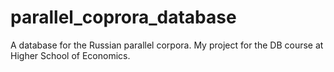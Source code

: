 # parallel_coprora_database
A database for the Russian parallel corpora. My project for the DB course at Higher School of Economics.
